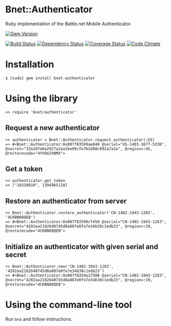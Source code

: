 Bnet::Authenticator
====
Ruby implementation of the Battle.net Mobile Authenticator.

[![Gem Version](https://badge.fury.io/rb/bnet-authenticator.png)](http://badge.fury.io/rb/bnet-authenticator)

[![Build Status](https://travis-ci.org/dorentus/bnet-authenticator.png?branch=master)](https://travis-ci.org/dorentus/bnet-authenticator) [![Dependency Status](https://gemnasium.com/dorentus/bnet-authenticator.png)](https://gemnasium.com/dorentus/bnet-authenticator) [![Coverage Status](https://coveralls.io/repos/dorentus/bnet-authenticator/badge.png)](https://coveralls.io/r/dorentus/bnet-authenticator) [![Code Climate](https://codeclimate.com/github/dorentus/bnet-authenticator.png)](https://codeclimate.com/github/dorentus/bnet-authenticator)

Installation
====
    $ [sudo] gem install bnet-authenticator

Using the library
====
    >> require 'bnet/authenticator'

Request a new authenticator
----
    >> authenticator = Bnet::Authenticator.request_authenticator(:US)
    => #<Bnet::Authenticator:0x007f83599ae848 @serial="US-1403-1677-5336", @secret="33a107e6a2927a2aa1be99cfe7b2d08c092a7a2a", @region=:US, @restorecode="4YV9XZVNMX">

Get a token
----
    >> authenticator.get_token
    => ["18338810", 1394965110]

Restore an authenticator from server
----
    >> Bnet::Authenticator.restore_authenticator('CN-1402-1943-1283', '4CKBN08QEB')
    => #<Bnet::Authenticator:0x007f83599cf458 @serial="CN-1402-1943-1283", @secret="4202aa2182640745d8a807e0fe7e34b30c1edb23", @region=:CN, @restorecode="4CKBN08QEB">

Initialize an authenticator with given serial and secret
----
    >> Bnet::Authenticator.new('CN-1402-1943-1283', '4202aa2182640745d8a807e0fe7e34b30c1edb23')
    => #<Bnet::Authenticator:0x007f8359a17500 @serial="CN-1402-1943-1283", @secret="4202aa2182640745d8a807e0fe7e34b30c1edb23", @region=:CN, @restorecode="4CKBN08QEB">

Using the command-line tool
====
Run `bna` and follow instructions.
